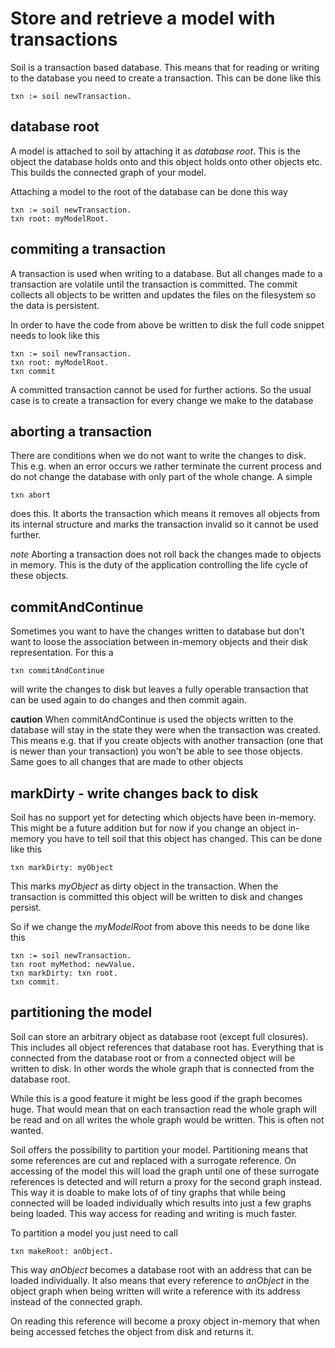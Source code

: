 # Store and retrieve a model with transactions

Soil is a transaction based database. This means that for reading or writing to the database you need to create a transaction. This can be done like this

```
txn := soil newTransaction.
```

## database root

A model is attached to soil by attaching it as *database root*. This is the object the database holds onto and this object holds onto other objects etc. This builds the connected graph of your model.

Attaching a model to the root of the database can be done this way

```
txn := soil newTransaction.
txn root: myModelRoot.
```

## commiting a transaction 

A transaction is used when writing to a database. But all changes made to a transaction are volatile until the transaction is committed. The commit collects all objects to be written and updates the files on the filesystem so the data is persistent.

In order to have the code from above be written to disk the full code snippet needs to look like this

```
txn := soil newTransaction.
txn root: myModelRoot.
txn commit
```
A committed transaction cannot be used for further actions. So the usual case is to create a transaction for every change we make to the database

## aborting a transaction

There are conditions when we do not want to write the changes to disk. This e.g. when an error occurs we rather terminate the current process and do not change the database with only part of the whole change. A simple

```
txn abort
```

does this. It aborts the transaction which means it removes all objects from its internal structure and marks the transaction invalid so it cannot be used further.

*note* Aborting a transaction does not roll back the changes made to objects in memory. This is the duty of the application controlling the life cycle of these objects.

## commitAndContinue

Sometimes you want to have the changes written to database but don't want to loose the association between in-memory objects and their disk representation. For this a 

```
txn commitAndContinue
```

will write the changes to disk but leaves a fully operable transaction that can be used again to do changes and then commit again.

**caution** When commitAndContinue is used the objects written to the database will stay in the state they were when the transaction was created. This means e.g. that if you create objects with another transaction (one that is newer than your transaction) you won't be able to see those objects. Same goes to all changes that are made to other objects 

## markDirty - write changes back to disk

Soil has no support yet for detecting which objects have been in-memory. This might be a future addition but for now if you change an object in-memory you have to tell soil that this object has changed. This can be done like this

```
txn markDirty: myObject
```
This marks *myObject* as dirty object in the transaction. When the transaction is committed this object will be written to disk and changes persist.

So if we change the *myModelRoot* from above this needs to be done like this

```
txn := soil newTransaction.
txn root myMethod: newValue.
txn markDirty: txn root.
txn commit.
```

## partitioning the model

Soil can store an arbitrary object as database root (except full closures). This includes all object references that database root has. Everything that is connected from the database root or from a connected object will be written to disk. In other words the whole graph that is connected from the database root. 

While this is a good feature it might be less good if the graph becomes huge. That would mean that on each transaction read the whole graph will be read and on all writes the whole graph would be written. This is often not wanted.

Soil offers the possibility to partition your model. Partitioning means that some references are cut and replaced with a surrogate reference. On accessing of the model this will load the graph until one of these surrogate references is detected and will return a proxy for the second graph instead. This way it is doable to make lots of of tiny graphs that while being connected will be loaded individually which results into just a few graphs being loaded. This way access for reading and writing is much faster.

To partition a model you just need to call 

```
txn makeRoot: anObject.
```

This way *anObject* becomes a database root with an address that can be loaded individually. It also means that every reference to *anObject* in the object graph when being written will write a reference with its address instead of the connected graph. 

On reading this reference will become a proxy object in-memory that when being accessed fetches the object from disk and returns it. 
